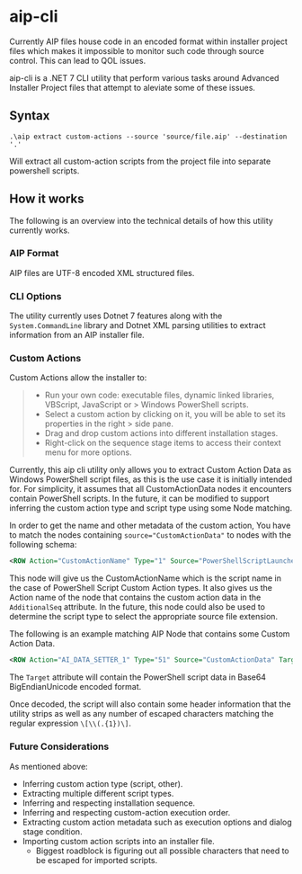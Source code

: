# aip-cli

Currently AIP files house code in an encoded format within installer project files which makes it impossible to monitor such code through source control. This can lead to QOL issues.

aip-cli is a .NET 7 CLI utility that perform various tasks around Advanced Installer Project files that attempt to aleviate some of these issues.

## Syntax

`.\aip extract custom-actions --source 'source/file.aip' --destination '.'`

Will extract all custom-action scripts from the project file into separate powershell scripts.

## How it works

The following is an overview into the technical details of how this utility currently works.

### AIP Format

AIP files are UTF-8 encoded XML structured files.

### CLI Options

The utility currently uses Dotnet 7 features along with the `System.CommandLine` library and Dotnet XML parsing utilities to extract information from an AIP installer file.

### Custom Actions

Custom Actions allow the installer to:

> - Run your own code: executable files, dynamic linked libraries, VBScript, JavaScript or > Windows PowerShell scripts.
> - Select a custom action by clicking on it, you will be able to set its properties in the right > side pane.
> - Drag and drop custom actions into different installation stages.
> - Right-click on the sequence stage items to access their context menu for more options.

Currently, this aip cli utility only allows you to extract Custom Action Data as Windows PowerShell script files, as this is the use case it is initially intended for. For simplicity, it assumes that all CustomActionData nodes it encounters contain PowerShell scripts. In the future, it can be modified to support inferring the custom action type and script type using some Node matching.

In order to get the name and other metadata of the custom action, You have to match the nodes containing `source="CustomActionData"` to nodes with the following schema:

```xml
<ROW Action="CustomActionName" Type="1" Source="PowerShellScriptLauncher.dll" Target="RunPowerShellScript" Options="1" AdditionalSeq="AI_DATA_SETTER_1"/>
```

This node will give us the CustomActionName which is the script name in the case of PowerShell Script Custom Action types. It also gives us the Action name of the node that contains the custom action data in the `AdditionalSeq` attribute. In the future, this node could also be used to determine the script type to select the appropriate source file extension.

The following is an example matching AIP Node that contains some Custom Action Data.

```xml
<ROW Action="AI_DATA_SETTER_1" Type="51" Source="CustomActionData" Target="SCRIPT_DATA"/>
```

The `Target` attribute will contain the PowerShell script data in Base64 BigEndianUnicode encoded format.

Once decoded, the script will also contain some header information that the utility strips as well as any number of escaped characters matching the regular expression `\[\\(.{1})\]`.

### Future Considerations

As mentioned above:

- Inferring custom action type (script, other).
- Extracting multiple different script types.
- Inferring and respecting installation sequence.
- Inferring and respecting custom-action execution order.
- Extracting custom action metadata such as execution options and dialog stage condition.
- Importing custom action scripts into an installer file.
    - Biggest roadblock is figuring out all possible characters that need to be escaped for imported scripts.
